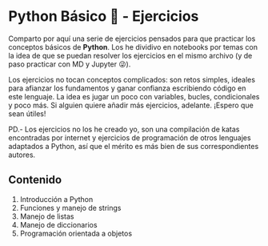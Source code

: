 # Python Básico 🐍 - Ejercicios

Comparto por aquí una serie de ejercicios pensados para que practicar los conceptos básicos de **Python**. Los he dividivo en notebooks por temas con la idea de que se puedan resolver los ejercicios en el mismo archivo (y de paso practicar con MD y Jupyter 😜).

Los ejercicios no tocan conceptos complicados: son retos simples, ideales para afianzar los fundamentos y ganar confianza escribiendo código en este lenguaje. La idea es jugar un poco con variables, bucles, condicionales y poco más. Si alguien quiere añadir más ejercicios, adelante. ¡Espero que sean útiles!

PD.- Los ejercicios no los he creado yo, son una compilación de katas encontradas por internet y ejercicios de programación de otros lenguajes adaptados a Python, así que el mérito es más bien de sus correspondientes autores.

## Contenido
1. Introducción a Python
2. Funciones y manejo de strings
3. Manejo de listas
4. Manejo de diccionarios
5. Programación orientada a objetos




